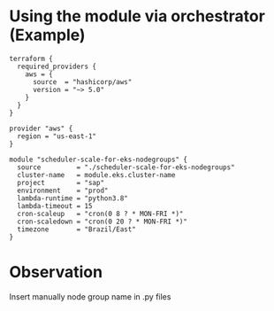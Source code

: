 # Using the module via orchestrator (Example)
```
terraform {
  required_providers {
    aws = {
      source  = "hashicorp/aws"
      version = "~> 5.0"
    }
  }
}

provider "aws" {
  region = "us-east-1"
}

module "scheduler-scale-for-eks-nodegroups" {
  source         = "./scheduler-scale-for-eks-nodegroups"
  cluster-name   = module.eks.cluster-name
  project        = "sap"
  environment    = "prod"
  lambda-runtime = "python3.8"
  lambda-timeout = 15
  cron-scaleup   = "cron(0 8 ? * MON-FRI *)"
  cron-scaledown = "cron(0 20 ? * MON-FRI *)"
  timezone       = "Brazil/East"
}
```
# Observation
Insert manually node group name in .py files